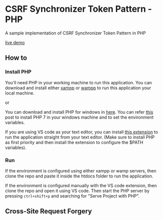 # CSRF Synchronizer Token Pattern - PHP

A sample implementation of CSRF Synchronizer Token Pattern in PHP

[live demo](https://csrf-stp.herokuapp.com)

## How to

### Install PHP

You'll need PHP in your working machine to run this application. You can download and install either [xampp](https://www.apachefriends.org/index.html) or [wampp](http://www.wampserver.com/en/) to run this application your local machine.

or

You can download and install PHP for windows in [here](https://windows.php.net/download/). You can refer [this](https://www.jeffgeerling.com/blog/2018/installing-php-7-and-composer-on-windows-10) post to install PHP 7 in your windows machine and to set the environment variables.

If you are using VS code as your text editor, you can install [this extension](https://marketplace.visualstudio.com/items?itemName=brapifra.phpserver) to run the application straight from your text editor. (Make sure to install PHP as first priority and then install the extension to configure the $PATH variables).

### Run

If the environment is configured using either xampp or wamp servers, then clone the repo and paste it inside the htdocs folder to run the application.

If the environment is configured manually with the VS code extension, then clone the repo and open it using VS code. Then start the PHP server by pressing `ctrl+shift+p` and searching for "Serve Project with PHP".

## Cross-Site Request Forgery
